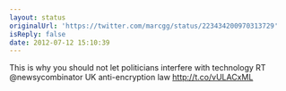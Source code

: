 ```yaml
---
layout: status
originalUrl: 'https://twitter.com/marcgg/status/223434200970313729'
isReply: false
date: 2012-07-12 15:10:39
---
```


This is why you should not let politicians interfere with technology RT @newsycombinator UK anti-encryption law http://t.co/vULACxML
